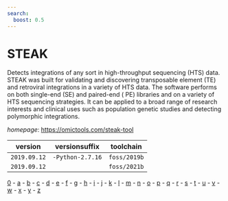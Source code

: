 ```yaml
---
search:
  boost: 0.5
---
```

# STEAK

Detects integrations of any sort in high-throughput  sequencing (HTS) data. STEAK was built for validating and discovering  transposable element (TE) and retroviral integrations in a variety of  HTS data. The software performs on both single-end (SE) and paired-end ( PE) libraries and on a variety of HTS sequencing strategies. It can  be applied to a broad range of research interests and clinical uses  such as population genetic studies and detecting polymorphic integrations.

*homepage*: <https://omictools.com/steak-tool>

version | versionsuffix | toolchain
--------|---------------|----------
``2019.09.12`` | ``-Python-2.7.16`` | ``foss/2019b``
``2019.09.12`` |  | ``foss/2021b``

[0](../0/index.md) - [a](../a/index.md) - [b](../b/index.md) - [c](../c/index.md) - [d](../d/index.md) - [e](../e/index.md) - [f](../f/index.md) - [g](../g/index.md) - [h](../h/index.md) - [i](../i/index.md) - [j](../j/index.md) - [k](../k/index.md) - [l](../l/index.md) - [m](../m/index.md) - [n](../n/index.md) - [o](../o/index.md) - [p](../p/index.md) - [q](../q/index.md) - [r](../r/index.md) - [s](../s/index.md) - [t](../t/index.md) - [u](../u/index.md) - [v](../v/index.md) - [w](../w/index.md) - [x](../x/index.md) - [y](../y/index.md) - [z](../z/index.md)

